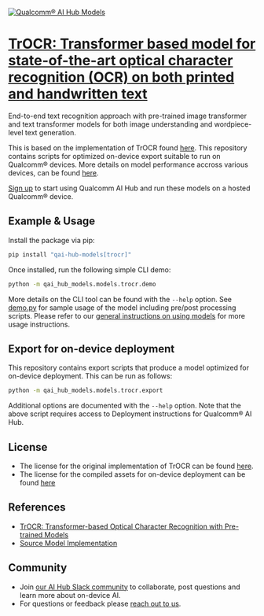 [![Qualcomm® AI Hub Models](https://qaihub-public-assets.s3.us-west-2.amazonaws.com/qai-hub-models/quic-logo.jpg)](../../README.md)


# [TrOCR: Transformer based model for state-of-the-art optical character recognition (OCR) on both printed and handwritten text](https://aihub.qualcomm.com/models/trocr)

End-to-end text recognition approach with pre-trained image transformer and text transformer models for both image understanding and wordpiece-level text generation.

This is based on the implementation of TrOCR found [here](https://huggingface.co/microsoft/trocr-small-stage1). This repository contains scripts for optimized on-device
export suitable to run on Qualcomm® devices. More details on model performance
accross various devices, can be found [here](https://aihub.qualcomm.com/models/trocr).

[Sign up](https://myaccount.qualcomm.com/signup) to start using Qualcomm AI Hub and run these models on a hosted Qualcomm® device.




## Example & Usage

Install the package via pip:
```bash
pip install "qai-hub-models[trocr]"
```


Once installed, run the following simple CLI demo:

```bash
python -m qai_hub_models.models.trocr.demo
```
More details on the CLI tool can be found with the `--help` option. See
[demo.py](demo.py) for sample usage of the model including pre/post processing
scripts. Please refer to our [general instructions on using
models](../../../#getting-started) for more usage instructions.

## Export for on-device deployment

This repository contains export scripts that produce a model optimized for
on-device deployment. This can be run as follows:

```bash
python -m qai_hub_models.models.trocr.export
```
Additional options are documented with the `--help` option. Note that the above
script requires access to Deployment instructions for Qualcomm® AI Hub.


## License
* The license for the original implementation of TrOCR can be found
  [here](https://github.com/microsoft/unilm/blob/master/LICENSE).
* The license for the compiled assets for on-device deployment can be found [here](https://qaihub-public-assets.s3.us-west-2.amazonaws.com/qai-hub-models/Qualcomm+AI+Hub+Proprietary+License.pdf)


## References
* [TrOCR: Transformer-based Optical Character Recognition with Pre-trained Models](https://arxiv.org/abs/2109.10282)
* [Source Model Implementation](https://huggingface.co/microsoft/trocr-small-stage1)



## Community
* Join [our AI Hub Slack community](https://aihub.qualcomm.com/community/slack) to collaborate, post questions and learn more about on-device AI.
* For questions or feedback please [reach out to us](mailto:ai-hub-support@qti.qualcomm.com).


